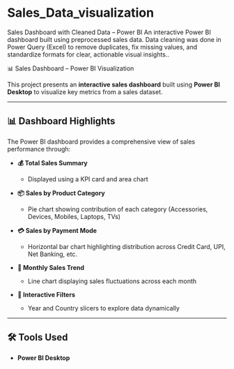 # Sales_Data_visualization
Sales Dashboard with Cleaned Data – Power BI An interactive Power BI dashboard built using preprocessed sales data. Data cleaning was done in Power Query (Excel) to remove duplicates, fix missing values, and standardize formats for clear, actionable visual insights..

📊 Sales Dashboard – Power BI Visualization

This project presents an **interactive sales dashboard** built using **Power BI Desktop** to visualize key metrics from a sales dataset.

---

## 📊 Dashboard Highlights

The Power BI dashboard provides a comprehensive view of sales performance through:

- **💰 Total Sales Summary**
  - Displayed using a KPI card and area chart

- **📦 Sales by Product Category**
  - Pie chart showing contribution of each category (Accessories, Devices, Mobiles, Laptops, TVs)

- **💳 Sales by Payment Mode**
  - Horizontal bar chart highlighting distribution across Credit Card, UPI, Net Banking, etc.

- **📅 Monthly Sales Trend**
  - Line chart displaying sales fluctuations across each month

- **🎯 Interactive Filters**
  - Year and Country slicers to explore data dynamically

---

## 🛠️ Tools Used

- **Power BI Desktop**
